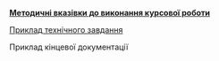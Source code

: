 [__Методичні вказівки до виконання курсової роботи__][methoda]

[Приклад технічного завдання][sample-tz]

Приклад кінцевої документації


[methoda]: https://docs.google.com/document/d/1XwU5_AWf5k0kipTidbpG0he_7f7A80z3dl_XUoRMxD4/edit?usp=sharing
[sample-tz]: https://docs.google.com/document/d/1LPIHlFmJEfImsm1i5FWShDgEZf1O1Si4SfpIuG7t9NY/edit?usp=sharing
